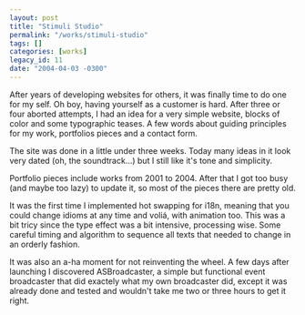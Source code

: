 ```yaml
---
layout: post
title: "Stimuli Studio"
permalink: "/works/stimuli-studio"
tags: []
categories: [works]
legacy_id: 11
date: "2004-04-03 -0300"
---
```

After years of developing websites for others, it was finally time to do one for my self. Oh boy, having yourself as a customer is hard. After three or four aborted attempts, I had an idea for a very simple website, blocks of color and some typographic teases. A few words about guiding principles for my work, portfolios pieces and a contact form.

The site was done in a little under three weeks. Today many ideas in it look very dated (oh, the soundtrack...) but I still like it's tone and simplicity.

Portfolio pieces include works from 2001 to 2004. After that I got too busy (and maybe too lazy) to update it, so most of the pieces there are pretty old.

It was the first time I implemented hot swapping for i18n, meaning that you could change idioms at any time and voliá,  with animation too. This was a bit tricy since the type effect was a bit intensive, processing wise. Some careful timing and algorithm to sequence all texts that needed to change in an orderly fashion.  

It was also an a-ha moment for not reinventing the wheel. A few days after launching I discovered ASBroadcaster, a simple but functional event broadcaster that did exactely what my own broadcaster did, except it was already done and tested and wouldn't take me two or three hours to get it right.

